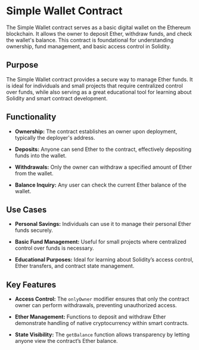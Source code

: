 # Simple Wallet Contract

The Simple Wallet contract serves as a basic digital wallet on the Ethereum blockchain. It allows the owner to deposit Ether, withdraw funds, and check the wallet's balance. This contract is foundational for understanding ownership, fund management, and basic access control in Solidity.

## Purpose

The Simple Wallet contract provides a secure way to manage Ether funds. It is ideal for individuals and small projects that require centralized control over funds, while also serving as a great educational tool for learning about Solidity and smart contract development.

## Functionality

- **Ownership:** The contract establishes an owner upon deployment, typically the deployer's address.

- **Deposits:** Anyone can send Ether to the contract, effectively depositing funds into the wallet.

- **Withdrawals:** Only the owner can withdraw a specified amount of Ether from the wallet.

- **Balance Inquiry:** Any user can check the current Ether balance of the wallet.

## Use Cases

- **Personal Savings:** Individuals can use it to manage their personal Ether funds securely.

- **Basic Fund Management:** Useful for small projects where centralized control over funds is necessary.

- **Educational Purposes:** Ideal for learning about Solidity’s access control, Ether transfers, and contract state management.

## Key Features

- **Access Control:** The `onlyOwner` modifier ensures that only the contract owner can perform withdrawals, preventing unauthorized access.

- **Ether Management:** Functions to deposit and withdraw Ether demonstrate handling of native cryptocurrency within smart contracts.

- **State Visibility:** The `getBalance` function allows transparency by letting anyone view the contract’s Ether balance.


